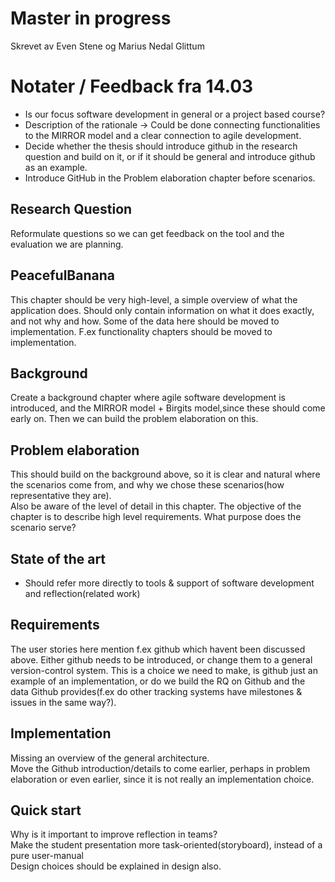 Master in progress
======

Skrevet av Even Stene og Marius Nedal Glittum

# Notater / Feedback fra 14.03 
* Is our focus software development in general or a project based course?
* Description of the rationale -> Could be done connecting functionalities to the MIRROR model and a clear connection to agile development.
* Decide whether the thesis should introduce github in the research question and build on it, or if it should be general and introduce github as an example. 
* Introduce GitHub in the Problem elaboration chapter before scenarios. 

## Research Question
Reformulate questions so we can get feedback on the tool and the evaluation we are planning. 

## PeacefulBanana
This chapter should be very high-level, a simple overview of what the application does. Should only contain information on what it does exactly, and not why and how. Some of the data here should be moved to implementation. F.ex functionality chapters should be moved to implementation. 

## Background
Create a background chapter where agile software development is introduced, and the MIRROR model + Birgits model,since these should come early on. Then we can build the problem elaboration on this.

## Problem elaboration
This should build on the background above, so it is clear and natural where the scenarios come from, and why we chose these scenarios(how representative they are).   
Also be aware of the level of detail in this chapter. The objective of the chapter is to describe high level requirements. What purpose does the scenario serve?   

## State of the art
* Should refer more directly to tools & support of software development and reflection(related work)

## Requirements
The user stories here mention f.ex github which havent been discussed above. Either github needs to be introduced, or change them to a general version-control system. This is a choice we need to make, is github just an example of an implementation, or do we build the RQ on Github and the data Github provides(f.ex do other tracking systems have milestones & issues in the same way?). 

## Implementation
Missing an overview of the general architecture.   
Move the Github introduction/details to come earlier, perhaps in problem elaboration or even earlier, since it is not really an implementation choice. 

## Quick start
Why is it important to improve reflection in teams?  
Make the student presentation more task-oriented(storyboard), instead of a pure user-manual  
Design choices should be explained in design also. 
